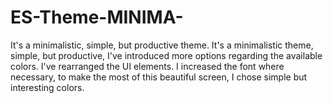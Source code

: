 # ES-Theme-MINIMA-
It's a minimalistic, simple, but productive theme.
It's a minimalistic theme, simple, but productive, I've introduced more options regarding the available colors.
I've rearranged the UI elements. I increased the font where necessary, to make the most of this beautiful screen, I chose simple but interesting colors.
